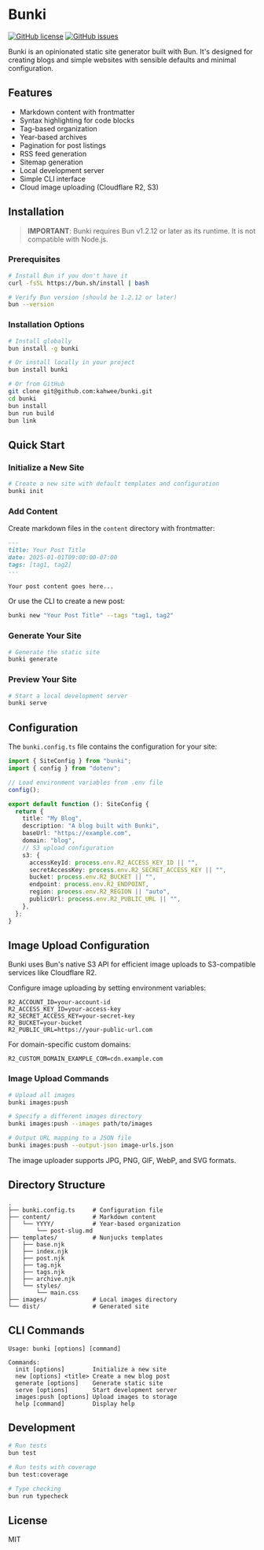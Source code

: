 # Bunki

[![GitHub license](https://img.shields.io/github/license/kahwee/bunki)](https://github.com/kahwee/bunki/blob/main/LICENSE)
[![GitHub issues](https://img.shields.io/github/issues/kahwee/bunki)](https://github.com/kahwee/bunki/issues)

Bunki is an opinionated static site generator built with Bun. It's designed for creating blogs and simple websites with sensible defaults and minimal configuration.

## Features

- Markdown content with frontmatter
- Syntax highlighting for code blocks
- Tag-based organization
- Year-based archives
- Pagination for post listings
- RSS feed generation
- Sitemap generation
- Local development server
- Simple CLI interface
- Cloud image uploading (Cloudflare R2, S3)

## Installation

> **IMPORTANT**: Bunki requires Bun v1.2.12 or later as its runtime. It is not compatible with Node.js.

### Prerequisites

```bash
# Install Bun if you don't have it
curl -fsSL https://bun.sh/install | bash

# Verify Bun version (should be 1.2.12 or later)
bun --version
```

### Installation Options

```bash
# Install globally
bun install -g bunki

# Or install locally in your project
bun install bunki

# Or from GitHub
git clone git@github.com:kahwee/bunki.git
cd bunki
bun install
bun run build
bun link
```

## Quick Start

### Initialize a New Site

```bash
# Create a new site with default templates and configuration
bunki init
```

### Add Content

Create markdown files in the `content` directory with frontmatter:

```markdown
---
title: Your Post Title
date: 2025-01-01T09:00:00-07:00
tags: [tag1, tag2]
---

Your post content goes here...
```

Or use the CLI to create a new post:

```bash
bunki new "Your Post Title" --tags "tag1, tag2"
```

### Generate Your Site

```bash
# Generate the static site
bunki generate
```

### Preview Your Site

```bash
# Start a local development server
bunki serve
```

## Configuration

The `bunki.config.ts` file contains the configuration for your site:

```typescript
import { SiteConfig } from "bunki";
import { config } from "dotenv";

// Load environment variables from .env file
config();

export default function (): SiteConfig {
  return {
    title: "My Blog",
    description: "A blog built with Bunki",
    baseUrl: "https://example.com",
    domain: "blog",
    // S3 upload configuration
    s3: {
      accessKeyId: process.env.R2_ACCESS_KEY_ID || "",
      secretAccessKey: process.env.R2_SECRET_ACCESS_KEY || "",
      bucket: process.env.R2_BUCKET || "",
      endpoint: process.env.R2_ENDPOINT,
      region: process.env.R2_REGION || "auto",
      publicUrl: process.env.R2_PUBLIC_URL || "",
    },
  };
}
```

## Image Upload Configuration

Bunki uses Bun's native S3 API for efficient image uploads to S3-compatible services like Cloudflare R2.

Configure image uploading by setting environment variables:

```
R2_ACCOUNT_ID=your-account-id
R2_ACCESS_KEY_ID=your-access-key
R2_SECRET_ACCESS_KEY=your-secret-key
R2_BUCKET=your-bucket
R2_PUBLIC_URL=https://your-public-url.com
```

For domain-specific custom domains:

```
R2_CUSTOM_DOMAIN_EXAMPLE_COM=cdn.example.com
```

### Image Upload Commands

```bash
# Upload all images
bunki images:push

# Specify a different images directory
bunki images:push --images path/to/images

# Output URL mapping to a JSON file
bunki images:push --output-json image-urls.json
```

The image uploader supports JPG, PNG, GIF, WebP, and SVG formats.

## Directory Structure

```
.
├── bunki.config.ts     # Configuration file
├── content/            # Markdown content
│   └── YYYY/           # Year-based organization
│       └── post-slug.md
├── templates/          # Nunjucks templates
│   ├── base.njk
│   ├── index.njk
│   ├── post.njk
│   ├── tag.njk
│   ├── tags.njk
│   ├── archive.njk
│   └── styles/
│       └── main.css
├── images/             # Local images directory
└── dist/               # Generated site
```

## CLI Commands

```
Usage: bunki [options] [command]

Commands:
  init [options]        Initialize a new site
  new [options] <title> Create a new blog post
  generate [options]    Generate static site
  serve [options]       Start development server
  images:push [options] Upload images to storage
  help [command]        Display help
```

## Development

```bash
# Run tests
bun test

# Run tests with coverage
bun test:coverage

# Type checking
bun run typecheck
```

## License

MIT